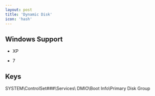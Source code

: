 ```yaml
---
layout: post
title: 'Dynamic Disk'
icon: 'hash'
---
```


## Windows Support

- XP

- 7



## Keys

SYSTEM\ControlSet###\Services\ DMIO\Boot Info\Primary Disk Group

